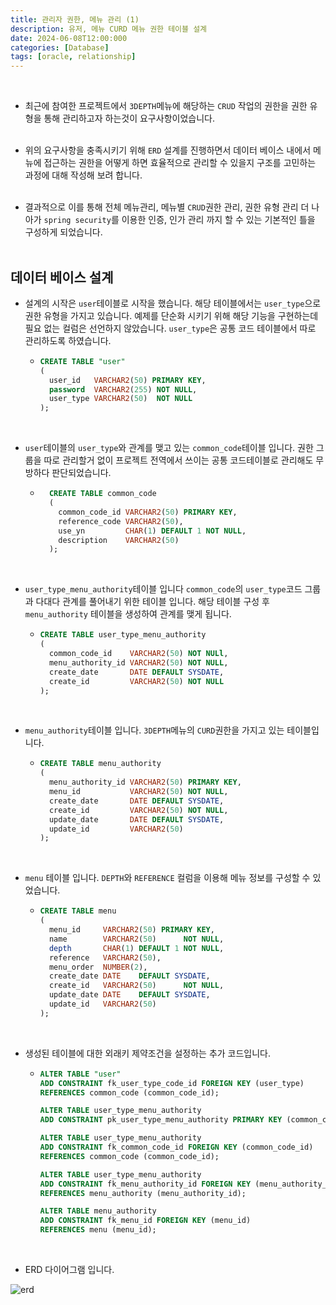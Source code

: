 ```yaml
---
title: 관리자 권한, 메뉴 관리 (1)
description: 유저, 메뉴 CURD 메뉴 권한 테이블 설계
date: 2024-06-08T12:00:000
categories: [Database]
tags: [oracle, relationship]
---
```


<br>

- 최근에 참여한 프로젝트에서 ```3DEPTH```메뉴에 해당하는 ```CRUD``` 작업의 권한을 권한 유형을 통해 관리하고자 하는것이 요구사항이었습니다.
<br><br>


- 위의 요구사항을 충족시키기 위해 ```ERD``` 설계를 진행하면서 데이터 베이스 내에서 메뉴에 접근하는 권한을 어떻게 하면 효율적으로 관리할 수 있을지
구조를 고민하는 과정에 대해 작성해 보려 합니다.<br><br>


- 결과적으로 이를 통해 전체 메뉴관리, 메뉴별 ```CRUD```권한 관리, 권한 유형 관리 더 나아가 ```spring security```를 이용한
  인증, 인가 관리 까지 할 수 있는 기본적인 틀을 구성하게 되었습니다.<br><br>


<h2> 데이터 베이스 설계 </h2>

- 설계의 시작은 ```user```테이블로 시작을 했습니다. 해당 테이블에서는 ```user_type```으로  권한 유형을 가지고 있습니다. 예제를 단순화 시키기 위해
  해당 기능을 구현하는데 필요 없는 컬럼은 선언하지 않았습니다. ```user_type```은 공통 코드 테이블에서 따로 관리하도록 하였습니다.
  - ```sql
    CREATE TABLE "user"
    (
      user_id   VARCHAR2(50) PRIMARY KEY,
      password  VARCHAR2(255) NOT NULL,
      user_type VARCHAR2(50)  NOT NULL
    );
    ```

<br>

- ```user```테이블의 ```user_type```와 관계를 맺고 있는 ```common_code```테이블 입니다. 권한 그룹을 따로 관리할거 없이 프로젝트 전역에서
  쓰이는 공통 코드테이블로 관리해도 무방하다 판단되었습니다.
  - ```sql
      CREATE TABLE common_code
      (
        common_code_id VARCHAR2(50) PRIMARY KEY,
        reference_code VARCHAR2(50),
        use_yn         CHAR(1) DEFAULT 1 NOT NULL,
        description    VARCHAR2(50)
      );
    ```

<br>

- ```user_type_menu_authority```테이블 입니다 ```common_code```의 ```user_type```코드 그룹과 다대다 관계를 풀어내기 위한 테이블 입니다.
  해당 테이블 구성 후 ```menu_authority``` 테이블을 생성하여 관계를 맺게 됩니다.
  - ```sql
    CREATE TABLE user_type_menu_authority
    (
      common_code_id    VARCHAR2(50) NOT NULl,
      menu_authority_id VARCHAR2(50) NOT NULL,
      create_date       DATE DEFAULT SYSDATE,
      create_id         VARCHAR2(50) NOT NULL
    );
    ```

<br>

- ```menu_authority```테이블 입니다. ```3DEPTH```메뉴의 ```CURD```권한을 가지고 있는 테이블입니다.
  - ```sql
    CREATE TABLE menu_authority
    (
      menu_authority_id VARCHAR2(50) PRIMARY KEY,
      menu_id           VARCHAR2(50) NOT NULL,
      create_date       DATE DEFAULT SYSDATE,
      create_id         VARCHAR2(50) NOT NULL,
      update_date       DATE DEFAULT SYSDATE,
      update_id         VARCHAR2(50)
    );
    ```

<br>

- ```menu``` 테이블 입니다. ```DEPTH```와 ```REFERENCE``` 컬럼을 이용해 메뉴 정보를 구성할 수 있었습니다.
  - ```sql
    CREATE TABLE menu
    (
      menu_id     VARCHAR2(50) PRIMARY KEY,
      name        VARCHAR2(50)      NOT NULL,
      depth       CHAR(1) DEFAULT 1 NOT NULL,
      reference   VARCHAR2(50),
      menu_order  NUMBER(2),
      create_date DATE    DEFAULT SYSDATE,
      create_id   VARCHAR2(50)      NOT NULL,
      update_date DATE    DEFAULT SYSDATE,
      update_id   VARCHAR2(50)
    );
    ```

<br>

- 생성된 테이블에 대한 외래키 제약조건을 설정하는 추가 코드입니다.
  - ```sql
    ALTER TABLE "user"
    ADD CONSTRAINT fk_user_type_code_id FOREIGN KEY (user_type)
    REFERENCES common_code (common_code_id);

    ALTER TABLE user_type_menu_authority
    ADD CONSTRAINT pk_user_type_menu_authority PRIMARY KEY (common_code_id, menu_authority_id);

    ALTER TABLE user_type_menu_authority
    ADD CONSTRAINT fk_common_code_id FOREIGN KEY (common_code_id)
    REFERENCES common_code (common_code_id);

    ALTER TABLE user_type_menu_authority
    ADD CONSTRAINT fk_menu_authority_id FOREIGN KEY (menu_authority_id)
    REFERENCES menu_authority (menu_authority_id);

    ALTER TABLE menu_authority
    ADD CONSTRAINT fk_menu_id FOREIGN KEY (menu_id)
    REFERENCES menu (menu_id);
    ```

<br>

- ERD 다이어그램 입니다.

![erd](https://github.com/AngryPig123/AngryPig123.github.io/assets/86225268/f11ad2ca-857b-4f1a-819e-21e42b670cca)

